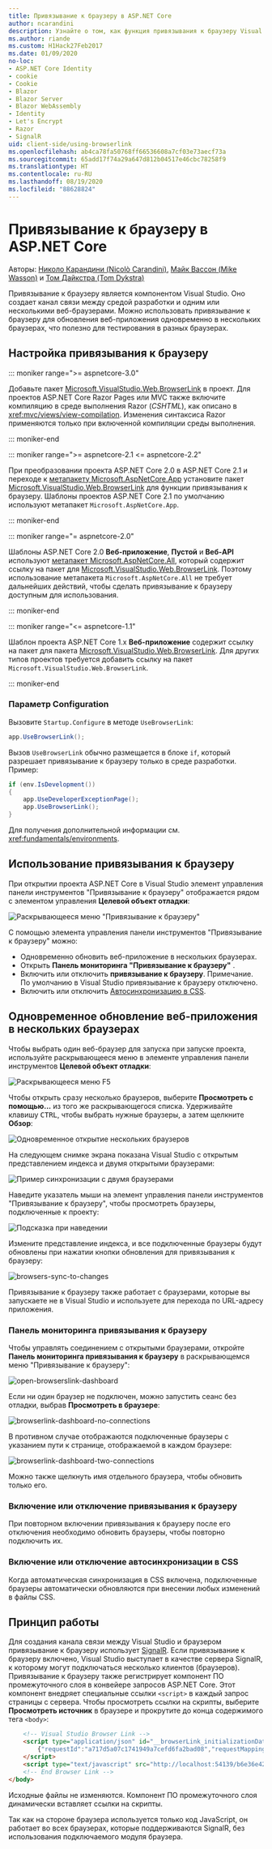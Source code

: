 ```yaml
---
title: Привязывание к браузеру в ASP.NET Core
author: ncarandini
description: Узнайте о том, как функция привязывания к браузеру Visual Studio связывает среду разработки с одним или несколькими веб-браузерами.
ms.author: riande
ms.custom: H1Hack27Feb2017
ms.date: 01/09/2020
no-loc:
- ASP.NET Core Identity
- cookie
- Cookie
- Blazor
- Blazor Server
- Blazor WebAssembly
- Identity
- Let's Encrypt
- Razor
- SignalR
uid: client-side/using-browserlink
ms.openlocfilehash: ab4ca78fa50768ff66536608a7cf03e73aecf73a
ms.sourcegitcommit: 65add17f74a29a647d812b04517e46cbc78258f9
ms.translationtype: HT
ms.contentlocale: ru-RU
ms.lasthandoff: 08/19/2020
ms.locfileid: "88628824"
---
```

# <a name="browser-link-in-aspnet-core"></a>Привязывание к браузеру в ASP.NET Core

Авторы: [Николо Карандини (Nicolò Carandini)](https://github.com/ncarandini), [Майк Вассон (Mike Wasson)](https://github.com/MikeWasson) и [Том Дайкстра (Tom Dykstra)](https://github.com/tdykstra)

Привязывание к браузеру является компонентом Visual Studio. Оно создает канал связи между средой разработки и одним или несколькими веб-браузерами. Можно использовать привязывание к браузеру для обновления веб-приложения одновременно в нескольких браузерах, что полезно для тестирования в разных браузерах.

## <a name="browser-link-setup"></a>Настройка привязывания к браузеру

::: moniker range=">= aspnetcore-3.0"

Добавьте пакет [Microsoft.VisualStudio.Web.BrowserLink](https://www.nuget.org/packages/Microsoft.VisualStudio.Web.BrowserLink/) в проект. Для проектов ASP.NET Core Razor Pages или MVC также включите компиляцию в среде выполнения Razor (*CSHTML*), как описано в <xref:mvc/views/view-compilation>. Изменения синтаксиса Razor применяются только при включенной компиляции среды выполнения.

::: moniker-end

::: moniker range=">= aspnetcore-2.1 <= aspnetcore-2.2"

При преобразовании проекта ASP.NET Core 2.0 в ASP.NET Core 2.1 и переходе к [метапакету Microsoft.AspNetCore.App](xref:fundamentals/metapackage-app) установите пакет [Microsoft.VisualStudio.Web.BrowserLink](https://www.nuget.org/packages/Microsoft.VisualStudio.Web.BrowserLink/) для функции привязывания к браузеру. Шаблоны проектов ASP.NET Core 2.1 по умолчанию используют метапакет `Microsoft.AspNetCore.App`.

::: moniker-end

::: moniker range="= aspnetcore-2.0"

Шаблоны ASP.NET Core 2.0 **Веб-приложение**, **Пустой** и **Веб-API** используют [метапакет Microsoft.AspNetCore.All](xref:fundamentals/metapackage), который содержит ссылку на пакет для [Microsoft.VisualStudio.Web.BrowserLink](https://www.nuget.org/packages/Microsoft.VisualStudio.Web.BrowserLink/). Поэтому использование метапакета `Microsoft.AspNetCore.All` не требует дальнейших действий, чтобы сделать привязывание к браузеру доступным для использования.

::: moniker-end

::: moniker range="<= aspnetcore-1.1"

Шаблон проекта ASP.NET Core 1.x **Веб-приложение** содержит ссылку на пакет для пакета [Microsoft.VisualStudio.Web.BrowserLink](https://www.nuget.org/packages/Microsoft.VisualStudio.Web.BrowserLink/). Для других типов проектов требуется добавить ссылку на пакет `Microsoft.VisualStudio.Web.BrowserLink`.

::: moniker-end

### <a name="configuration"></a>Параметр Configuration

Вызовите `Startup.Configure` в методе `UseBrowserLink`:

```csharp
app.UseBrowserLink();
```

Вызов `UseBrowserLink` обычно размещается в блоке `if`, который разрешает привязывание к браузеру только в среде разработки. Пример:

```csharp
if (env.IsDevelopment())
{
    app.UseDeveloperExceptionPage();
    app.UseBrowserLink();
}
```

Для получения дополнительной информации см. <xref:fundamentals/environments>.

## <a name="how-to-use-browser-link"></a>Использование привязывания к браузеру

При открытии проекта ASP.NET Core в Visual Studio элемент управления панели инструментов "Привязывание к браузеру" отображается рядом с элементом управления **Целевой объект отладки**:

![Раскрывающееся меню "Привязывание к браузеру"](using-browserlink/_static/browserLink-dropdown-menu.png)

С помощью элемента управления панели инструментов "Привязывание к браузеру" можно:

* Одновременно обновить веб-приложение в нескольких браузерах.
* Открыть **Панель мониторинга "Привязывание к браузеру"** .
* Включить или отключить **привязывание к браузеру**. Примечание. По умолчанию в Visual Studio привязывание к браузеру отключено.
* Включить или отключить [Автосинхронизацию в CSS](#enable-or-disable-css-auto-sync).

## <a name="refresh-the-web-app-in-several-browsers-at-once"></a>Одновременное обновление веб-приложения в нескольких браузерах

Чтобы выбрать один веб-браузер для запуска при запуске проекта, используйте раскрывающееся меню в элементе управления панели инструментов **Целевой объект отладки**:

![Раскрывающееся меню F5](using-browserlink/_static/debug-target-dropdown-menu.png)

Чтобы открыть сразу несколько браузеров, выберите **Просмотреть с помощью...** из того же раскрывающегося списка. Удерживайте клавишу <kbd>CTRL</kbd>, чтобы выбрать нужные браузеры, а затем щелкните **Обзор**:

![Одновременное открытие нескольких браузеров](using-browserlink/_static/open-many-browsers-at-once.png)

На следующем снимке экрана показана Visual Studio с открытым представлением индекса и двумя открытыми браузерами:

![Пример синхронизации с двумя браузерами](using-browserlink/_static/sync-with-two-browsers-example.png)

Наведите указатель мыши на элемент управления панели инструментов "Привязывание к браузеру", чтобы просмотреть браузеры, подключенные к проекту:

![Подсказка при наведении](using-browserlink/_static/hoover-tip.png)

Измените представление индекса, и все подключенные браузеры будут обновлены при нажатии кнопки обновления для привязывания к браузеру:

![browsers-sync-to-changes](using-browserlink/_static/browsers-sync-to-changes.png)

Привязывание к браузеру также работает с браузерами, которые вы запускаете не в Visual Studio и используете для перехода по URL-адресу приложения.

### <a name="the-browser-link-dashboard"></a>Панель мониторинга привязывания к браузеру

Чтобы управлять соединением с открытыми браузерами, откройте **Панель мониторинга привязывания к браузеру** в раскрывающемся меню "Привязывание к браузеру":

![open-browserslink-dashboard](using-browserlink/_static/open-browserlink-dashboard.png)

Если ни один браузер не подключен, можно запустить сеанс без отладки, выбрав **Просмотреть в браузере**:

![browserlink-dashboard-no-connections](using-browserlink/_static/browserlink-dashboard-no-connections.png)

В противном случае отображаются подключенные браузеры с указанием пути к странице, отображаемой в каждом браузере:

![browserlink-dashboard-two-connections](using-browserlink/_static/browserlink-dashboard-two-connections.png)

Можно также щелкнуть имя отдельного браузера, чтобы обновить только его.

### <a name="enable-or-disable-browser-link"></a>Включение или отключение привязывания к браузеру

При повторном включении привязывания к браузеру после его отключения необходимо обновить браузеры, чтобы повторно подключить их.

### <a name="enable-or-disable-css-auto-sync"></a>Включение или отключение автосинхронизации в CSS

Когда автоматическая синхронизация в CSS включена, подключенные браузеры автоматически обновляются при внесении любых изменений в файлы CSS.

## <a name="how-it-works"></a>Принцип работы

Для создания канала связи между Visual Studio и браузером привязывание к браузеру использует [SignalR](xref:signalr/introduction). Если привязывание к браузеру включено, Visual Studio выступает в качестве сервера SignalR, к которому могут подключаться несколько клиентов (браузеров). Привязывание к браузеру также регистрирует компонент ПО промежуточного слоя в конвейере запросов ASP.NET Core. Этот компонент внедряет специальные ссылки `<script>` в каждый запрос страницы с сервера. Чтобы просмотреть ссылки на скрипты, выберите **Просмотреть источник** в браузере и прокрутите до конца содержимого тега `<body>`:

```html
    <!-- Visual Studio Browser Link -->
    <script type="application/json" id="__browserLink_initializationData">
        {"requestId":"a717d5a07c1741949a7cefd6fa2bad08","requestMappingFromServer":false}
    </script>
    <script type="text/javascript" src="http://localhost:54139/b6e36e429d034f578ebccd6a79bf19bf/browserLink" async="async"></script>
    <!-- End Browser Link -->
</body>
```

Исходные файлы не изменяются. Компонент ПО промежуточного слоя динамически вставляет ссылки на скрипты.

Так как на стороне браузера используется только код JavaScript, он работает во всех браузерах, которые поддерживаются SignalR, без использования подключаемого модуля браузера.
